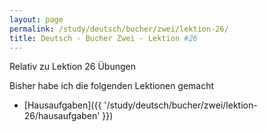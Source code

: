 ```yaml
---
layout: page
permalink: /study/deutsch/bucher/zwei/lektion-26/
title: Deutsch - Bucher Zwei - Lektion #26
---
```


Relativ zu Lektion 26 Übungen

Bisher habe ich die folgenden Lektionen gemacht

* [Hausaufgaben]({{ '/study/deutsch/bucher/zwei/lektion-26/hausaufgaben' }})
